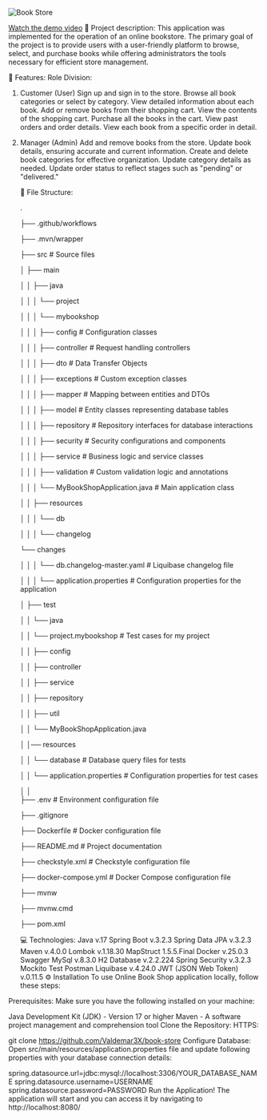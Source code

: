 ![Book Store](assets/book-store.png)

[Watch the demo video](assets/demo.mp4)
📝 Project description:
This application was implemented for the operation of an online bookstore. The primary goal of the project is to provide users with a user-friendly platform to browse, select, and purchase books while offering administrators the tools necessary for efficient store management.

🎯 Features:
Role Division:
1. Customer (User)
   Sign up and sign in to the store.
   Browse all book categories or select by category.
   View detailed information about each book.
   Add or remove books from their shopping cart.
   View the contents of the shopping cart.
   Purchase all the books in the cart.
   View past orders and order details.
   View each book from a specific order in detail.
2. Manager (Admin)
   Add and remove books from the store.
   Update book details, ensuring accurate and current information.
   Create and delete book categories for effective organization.
   Update category details as needed.
   Update order status to reflect stages such as "pending" or "delivered."
   
   📂 File Structure:
   
   .
   
   ├── .github/workflows
   
   ├── .mvn/wrapper
   
   ├── src   # Source files
   
   │   ├── main
   
   │   │   ├── java
   
   │   │   │   └── project
   
   │   │   │       └── mybookshop
   
   │   │   │           ├── config       # Configuration classes
   
   │   │   │           ├── controller      # Request handling controllers
   
   │   │   │           ├── dto             # Data Transfer Objects
   
   │   │   │           ├── exceptions      # Custom exception classes
   
   │   │   │           ├── mapper          # Mapping between entities and DTOs
   
   │   │   │           ├── model           # Entity classes representing database tables
   
   │   │   │           ├── repository      # Repository interfaces for database interactions
   
   │   │   │           ├── security        # Security configurations and components
   
   │   │   │           ├── service         # Business logic and service classes
   
   │   │   │           ├── validation      # Custom validation logic and annotations
   
   │   │   │           └── MyBookShopApplication.java  # Main application class
   
   │   │   ├── resources
   
   │   │   │   └── db
   
   │   │   │       └── changelog
   
   └── changes
   
   │   │   │           └── db.changelog-master.yaml   # Liquibase changelog file
   
   │   │   │       └── application.properties  # Configuration properties for the application
   
   │   ├── test
   
   │   │   └── java
   
   │   │       └── project.mybookshop      # Test cases for my project
   
   │   │           ├── config
   
   │   │           ├── controller
   
   │   │           ├── service
   
   │   │           ├── repository
   
   │   │           ├── util
   
   │   │           └── MyBookShopApplication.java
   
   │   │── resources
   
   │   │       └── database            # Database query files for tests
   
   │   │   └── application.properties  # Configuration properties for test cases
   
   │   │               
   ├── .env                     # Environment configuration file
   
   ├── .gitignore
   
   ├── Dockerfile               # Docker configuration file
   
   ├── README.md                # Project documentation
   
   ├── checkstyle.xml           # Checkstyle configuration file
   
   ├── docker-compose.yml       # Docker Compose configuration file
   
   ├── mvnw
   
   ├── mvnw.cmd
   
   ├── pom.xml
       
   💻 Technologies:
   Java v.17
   Spring Boot v.3.2.3
   Spring Data JPA v.3.2.3
   Maven v.4.0.0
   Lombok v.1.18.30
   MapStruct 1.5.5.Final
   Docker v.25.0.3
   Swagger
   MySql v.8.3.0
   H2 Database v.2.2.224
   Spring Security v.3.2.3
   Mockito Test
   Postman
   Liquibase v.4.24.0
   JWT (JSON Web Token) v.0.11.5
   ⚙ Installation
   To use Online Book Shop application locally, follow these steps:

Prerequisites:
Make sure you have the following installed on your machine:

Java Development Kit (JDK) - Version 17 or higher
Maven - A software project management and comprehension tool
Clone the Repository:
HTTPS:

git clone https://github.com/Valdemar3X/book-store
Configure Database:
Open src/main/resources/application.properties file and update following properties with your database connection details:

spring.datasource.url=jdbc:mysql://localhost:3306/YOUR_DATABASE_NAME
spring.datasource.username=USERNAME
spring.datasource.password=PASSWORD
Run the Application!
The application will start and you can access it by navigating to http://localhost:8080/
